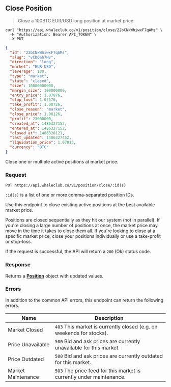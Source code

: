 ## Close Position

> Close a 100BTC EUR/USD long position at market price:

```shell
curl "https://api.whaleclub.co/v1/position/close/22bCNkWhiwxF7qAMs" \
  -H "Authorization: Bearer API_TOKEN" \
  -X PUT
```
```json
{
  "id": "22bCNkWhiwxF7qAMs",
  "slug": "vCDQah7Hv",
  "direction": "long",
  "market": "EUR-USD",
  "leverage": 100,
  "type": "market",
  "state": "closed",
  "size": 10000000000,
  "margin_size": 100000000,
  "entry_price": 1.07876,
  "stop_loss": 1.07576,
  "take_profit": 1.08726,
  "close_reason": "market",
  "close_price": 1.08126,
  "profit": 23000000,
  "created_at": 1486327152,
  "entered_at": 1486327152,
  "closed_at": 1486328121,
  "last_updated": 1486327452,
  "liquidation_price": 1.07013,
  "currency": "BTC"
}
```

Close one or multiple active positions at market price.

### Request

`PUT https://api.whaleclub.co/v1/position/close/:id(s)`

`:id(s)` is a list of one or more comma-separated position IDs.

Use this endpoint to close existing active positions at the best available market price.

Positions are closed sequentially as they hit our system (not in parallel). If you're closing a large number of positions at once, the market price may move in the time it takes to close them all. If you're looking to close at a specific market price, close your positions individually or use a take-profit or stop-loss.

If the request is successful, the API will return a `200` (Ok) status code.

### Response

Returns a **[Position](#position-object)** object with updated values.

### Errors

In addition to the common API errors, this endpoint can return the following errors.

Name | Description
---------- | -------
Market Closed | `403` This market is currently closed (e.g. on weekends for stocks).
Price Unavailable | `500` Bid and ask prices are currently unavailable for this market.
Price Outdated | `500` Bid and ask prices are currently outdated for this market.
Market Maintenance | `503` The price feed for this market is currently under maintenance.